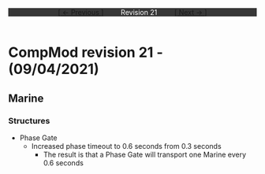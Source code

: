 <div style="width:100%;background-color:#373737;color:#FFFFFF;text-align:center">
<div style="display:inline-block;float:left;padding-left:20%">
<a href="revision20">
[ <- Previous ]
</a>
</div>
<div style="display:inline-block;">
Revision 21
</div>
<div style="display:inline-block;float:right;padding-right:20%">
<a href="revision22">
[ Next -> ]
</a>
</div>
</div>

<br />

# CompMod revision 21 - (09/04/2021)
## Marine

### Structures
* Phase Gate
  * Increased phase timeout to 0.6 seconds from 0.3 seconds
    *  The result is that a Phase Gate will transport one Marine every 0.6 seconds

<br/>

